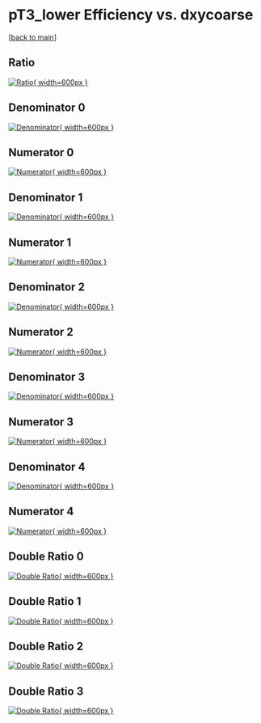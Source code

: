 # pT3_lower Efficiency vs. dxycoarse

[[back to main](./)]



## Ratio

[![Ratio](../mtv/var/pT3_lower_loweta_13_-1_eff_dxycoarse.png){ width=600px }](../mtv/var/pT3_lower_loweta_13_-1_eff_dxycoarse.pdf)

## Denominator 0

[![Denominator](../mtv/den/pT3_lower_loweta_13_-1_eff_dxycoarse_den0.png){ width=600px }](../mtv/den/pT3_lower_loweta_13_-1_eff_dxycoarse_den0.pdf)

## Numerator 0

[![Numerator](../mtv/num/pT3_lower_loweta_13_-1_eff_dxycoarse_num0.png){ width=600px }](../mtv/num/pT3_lower_loweta_13_-1_eff_dxycoarse_num0.pdf)

## Denominator 1

[![Denominator](../mtv/den/pT3_lower_loweta_13_-1_eff_dxycoarse_den1.png){ width=600px }](../mtv/den/pT3_lower_loweta_13_-1_eff_dxycoarse_den1.pdf)

## Numerator 1

[![Numerator](../mtv/num/pT3_lower_loweta_13_-1_eff_dxycoarse_num1.png){ width=600px }](../mtv/num/pT3_lower_loweta_13_-1_eff_dxycoarse_num1.pdf)

## Denominator 2

[![Denominator](../mtv/den/pT3_lower_loweta_13_-1_eff_dxycoarse_den2.png){ width=600px }](../mtv/den/pT3_lower_loweta_13_-1_eff_dxycoarse_den2.pdf)

## Numerator 2

[![Numerator](../mtv/num/pT3_lower_loweta_13_-1_eff_dxycoarse_num2.png){ width=600px }](../mtv/num/pT3_lower_loweta_13_-1_eff_dxycoarse_num2.pdf)

## Denominator 3

[![Denominator](../mtv/den/pT3_lower_loweta_13_-1_eff_dxycoarse_den3.png){ width=600px }](../mtv/den/pT3_lower_loweta_13_-1_eff_dxycoarse_den3.pdf)

## Numerator 3

[![Numerator](../mtv/num/pT3_lower_loweta_13_-1_eff_dxycoarse_num3.png){ width=600px }](../mtv/num/pT3_lower_loweta_13_-1_eff_dxycoarse_num3.pdf)

## Denominator 4

[![Denominator](../mtv/den/pT3_lower_loweta_13_-1_eff_dxycoarse_den4.png){ width=600px }](../mtv/den/pT3_lower_loweta_13_-1_eff_dxycoarse_den4.pdf)

## Numerator 4

[![Numerator](../mtv/num/pT3_lower_loweta_13_-1_eff_dxycoarse_num4.png){ width=600px }](../mtv/num/pT3_lower_loweta_13_-1_eff_dxycoarse_num4.pdf)

## Double Ratio 0

[![Double Ratio](../mtv/ratio/pT3_lower_loweta_13_-1_eff_dxycoarse_ratio0.png){ width=600px }](../mtv/ratio/pT3_lower_loweta_13_-1_eff_dxycoarse_ratio0.pdf)

## Double Ratio 1

[![Double Ratio](../mtv/ratio/pT3_lower_loweta_13_-1_eff_dxycoarse_ratio1.png){ width=600px }](../mtv/ratio/pT3_lower_loweta_13_-1_eff_dxycoarse_ratio1.pdf)

## Double Ratio 2

[![Double Ratio](../mtv/ratio/pT3_lower_loweta_13_-1_eff_dxycoarse_ratio2.png){ width=600px }](../mtv/ratio/pT3_lower_loweta_13_-1_eff_dxycoarse_ratio2.pdf)

## Double Ratio 3

[![Double Ratio](../mtv/ratio/pT3_lower_loweta_13_-1_eff_dxycoarse_ratio3.png){ width=600px }](../mtv/ratio/pT3_lower_loweta_13_-1_eff_dxycoarse_ratio3.pdf)

